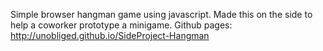 Simple browser hangman game using javascript. Made this on the side to help a coworker prototype a minigame.
Github pages: http://unobliged.github.io/SideProject-Hangman
